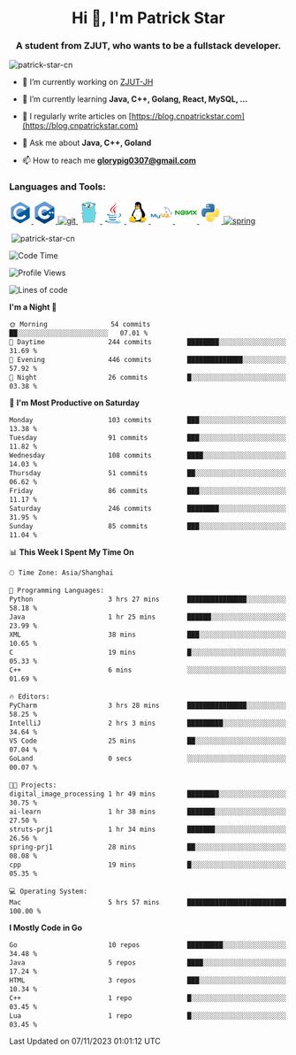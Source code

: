 <h1 align="center">Hi 👋, I'm Patrick Star</h1>
<h3 align="center">A student from ZJUT, who wants to be a fullstack developer.</h3>

<p align="left"> <img src="https://komarev.com/ghpvc/?username=patrick-star-cn&label=Profile%20views&color=0e75b6&style=flat" alt="patrick-star-cn" /> </p>

- 🔭 I’m currently working on [ZJUT-JH](https://github.com/zjutjh)

- 🌱 I’m currently learning **Java, C++, Golang, React, MySQL, ...**

- 📝 I regularly write articles on [https://blog.cnpatrickstar.com](https://blog.cnpatrickstar.com)

- 💬 Ask me about **Java, C++, Goland**

- 📫 How to reach me **glorypig0307@gmail.com**


<h3 align="left">Languages and Tools:</h3>
<p align="left"> 
  <a href="https://www.cprogramming.com/" target="_blank" rel="noreferrer"> 
    <img src="https://raw.githubusercontent.com/devicons/devicon/master/icons/c/c-original.svg" alt="c" width="40" height="40"/> 
  </a> 
  <a href="https://www.w3schools.com/cpp/" target="_blank" rel="noreferrer"> 
    <img src="https://raw.githubusercontent.com/devicons/devicon/master/icons/cplusplus/cplusplus-original.svg" alt="cplusplus" width="40" height="40"/> 
  </a> 
  <a href="https://git-scm.com/" target="_blank" rel="noreferrer"> 
    <img src="https://www.vectorlogo.zone/logos/git-scm/git-scm-icon.svg" alt="git" width="40" height="40"/> 
  </a> 
  <a href="https://golang.org" target="_blank" rel="noreferrer"> 
    <img src="https://raw.githubusercontent.com/devicons/devicon/master/icons/go/go-original.svg" alt="go" width="40" height="40"/> 
  </a> 
  <a href="https://www.java.com" target="_blank" rel="noreferrer"> 
    <img src="https://raw.githubusercontent.com/devicons/devicon/master/icons/java/java-original.svg" alt="java" width="40" height="40"/> 
  </a> 
  <a href="https://www.linux.org/" target="_blank" rel="noreferrer"> 
    <img src="https://raw.githubusercontent.com/devicons/devicon/master/icons/linux/linux-original.svg" alt="linux" width="40" height="40"/> 
  </a> 
  <a href="https://www.mysql.com/" target="_blank" rel="noreferrer"> 
    <img src="https://raw.githubusercontent.com/devicons/devicon/master/icons/mysql/mysql-original-wordmark.svg" alt="mysql" width="40" height="40"/> 
  </a> 
  <a href="https://www.nginx.com" target="_blank" rel="noreferrer"> 
    <img src="https://raw.githubusercontent.com/devicons/devicon/master/icons/nginx/nginx-original.svg" alt="nginx" width="40" height="40"/> 
  </a> 
  <a href="https://www.python.org" target="_blank" rel="noreferrer"> 
    <img src="https://raw.githubusercontent.com/devicons/devicon/master/icons/python/python-original.svg" alt="python" width="40" height="40"/> 
  </a> 
  <a href="https://spring.io/" target="_blank" rel="noreferrer"> 
    <img src="https://www.vectorlogo.zone/logos/springio/springio-icon.svg" alt="spring" width="40" height="40"/> 
  </a>
</p>

<p>&nbsp;<img align="center" src="https://github-readme-stats.vercel.app/api?username=patrick-star-cn&show_icons=true&locale=en" alt="patrick-star-cn" /></p>

<!--START_SECTION:waka-->
![Code Time](http://img.shields.io/badge/Code%20Time-433%20hrs%206%20mins-blue)

![Profile Views](http://img.shields.io/badge/Profile%20Views-0-blue)

![Lines of code](https://img.shields.io/badge/From%20Hello%20World%20I%27ve%20Written-5.2%20million%20lines%20of%20code-blue)

**I'm a Night 🦉** 

```text
🌞 Morning                54 commits          ██░░░░░░░░░░░░░░░░░░░░░░░   07.01 % 
🌆 Daytime                244 commits         ████████░░░░░░░░░░░░░░░░░   31.69 % 
🌃 Evening                446 commits         ██████████████░░░░░░░░░░░   57.92 % 
🌙 Night                  26 commits          █░░░░░░░░░░░░░░░░░░░░░░░░   03.38 % 
```
📅 **I'm Most Productive on Saturday** 

```text
Monday                   103 commits         ███░░░░░░░░░░░░░░░░░░░░░░   13.38 % 
Tuesday                  91 commits          ███░░░░░░░░░░░░░░░░░░░░░░   11.82 % 
Wednesday                108 commits         ████░░░░░░░░░░░░░░░░░░░░░   14.03 % 
Thursday                 51 commits          ██░░░░░░░░░░░░░░░░░░░░░░░   06.62 % 
Friday                   86 commits          ███░░░░░░░░░░░░░░░░░░░░░░   11.17 % 
Saturday                 246 commits         ████████░░░░░░░░░░░░░░░░░   31.95 % 
Sunday                   85 commits          ███░░░░░░░░░░░░░░░░░░░░░░   11.04 % 
```


📊 **This Week I Spent My Time On** 

```text
🕑︎ Time Zone: Asia/Shanghai

💬 Programming Languages: 
Python                   3 hrs 27 mins       ███████████████░░░░░░░░░░   58.18 % 
Java                     1 hr 25 mins        ██████░░░░░░░░░░░░░░░░░░░   23.99 % 
XML                      38 mins             ███░░░░░░░░░░░░░░░░░░░░░░   10.65 % 
C                        19 mins             █░░░░░░░░░░░░░░░░░░░░░░░░   05.33 % 
C++                      6 mins              ░░░░░░░░░░░░░░░░░░░░░░░░░   01.69 % 

🔥 Editors: 
PyCharm                  3 hrs 28 mins       ███████████████░░░░░░░░░░   58.25 % 
IntelliJ                 2 hrs 3 mins        █████████░░░░░░░░░░░░░░░░   34.64 % 
VS Code                  25 mins             ██░░░░░░░░░░░░░░░░░░░░░░░   07.04 % 
GoLand                   0 secs              ░░░░░░░░░░░░░░░░░░░░░░░░░   00.07 % 

🐱‍💻 Projects: 
digital_image_processing 1 hr 49 mins        ████████░░░░░░░░░░░░░░░░░   30.75 % 
ai-learn                 1 hr 38 mins        ███████░░░░░░░░░░░░░░░░░░   27.50 % 
struts-prj1              1 hr 34 mins        ███████░░░░░░░░░░░░░░░░░░   26.56 % 
spring-prj1              28 mins             ██░░░░░░░░░░░░░░░░░░░░░░░   08.08 % 
cpp                      19 mins             █░░░░░░░░░░░░░░░░░░░░░░░░   05.35 % 

💻 Operating System: 
Mac                      5 hrs 57 mins       █████████████████████████   100.00 % 
```

**I Mostly Code in Go** 

```text
Go                       10 repos            █████████░░░░░░░░░░░░░░░░   34.48 % 
Java                     5 repos             ████░░░░░░░░░░░░░░░░░░░░░   17.24 % 
HTML                     3 repos             ███░░░░░░░░░░░░░░░░░░░░░░   10.34 % 
C++                      1 repo              █░░░░░░░░░░░░░░░░░░░░░░░░   03.45 % 
Lua                      1 repo              █░░░░░░░░░░░░░░░░░░░░░░░░   03.45 % 
```




 Last Updated on 07/11/2023 01:01:12 UTC
<!--END_SECTION:waka-->